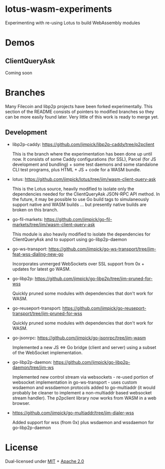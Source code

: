 lotus-wasm-experiments
======================

Experimenting with re-using Lotus to build WebAssembly modules

# Demos

## ClientQueryAsk

Coming soon

# Branches

Many Filecoin and libp2p projects have been forked experimentally. This section
of the README consists of pointers to modified branches so they can be more
easily found later. Very little of this work is ready to merge yet.

## Development

* libp2p-caddy: https://github.com/jimpick/libp2p-caddy/tree/p2pclient

  This is the branch where the experimentation has been done up until now. It
  consists of some Caddy configurations (for SSL), Parcel (for JS development
  and bundling) + some test daemons and some standalone CLI test programs,
  plus HTML + JS + code for a WASM bundle.

* lotus: https://github.com/jimpick/lotus/tree/jim/wasm-client-query-ask

  This is the Lotus source, heavily modified to isolate only the dependencies
  needed for the ClientQueryAsk JSON-RPC API method. In the future, it may
  be possible to use Go build tags to simulaneously support native and WASM
  builds ... but presently native builds are broken on this branch.

* go-fil-markets: https://github.com/jimpick/go-fil-markets/tree/jim/wasm-client-query-ask

  This module is also heavily modified to isolate the dependencies for
  ClientQueryAsk and to support using go-libp2p-daemon

* go-ws-transport: https://github.com/jimpick/go-ws-transport/tree/jim-feat-wss-dialing-new-go

  Incorporates unmerged WebSockets over SSL support from 0x + updates for
  latest go WASM.

* go-libp2p: https://github.com/jimpick/go-libp2p/tree/jim-pruned-for-wss

  Quickly pruned some modules with dependencies that don't work for WASM.

* go-reuseport-transport: https://github.com/jimpick/go-reuseport-transport/tree/jim-pruned-for-wss

  Quickly pruned some modules with dependencies that don't work for WASM.

* go-jsonrpc: https://github.com/jimpick/go-jsonrpc/tree/jim-wasm

  Implemented a new JS <=> Go bridge (client and server) using a subset of
  the WebSocket implementation.

* go-libp2p-daemon: https://github.com/jimpick/go-libp2p-daemon/tree/jim-ws

  Implemented new control stream via websockets - re-used portion of websocket
  implementation in go-ws-transport - uses custom wsdaemon and wssdaemon
  protocols added to go-multiaddr (it would probably be cleaner to implement
  a non-multiaddr based websocket stream handler). The p2pclient library
  now works from WASM in a web browser.

* https://github.com/jimpick/go-multiaddr/tree/jim-dialer-wss

  Added support for wss (from 0x) plus wsdaemon and wssdaemon for
  go-libp2p-daemon

# License

Dual-licensed under [MIT](https://github.com/filecoin-project/lotus/blob/master/LICENSE-MIT) + [Apache 2.0](https://github.com/filecoin-project/lotus/blob/master/LICENSE-APACHE)
